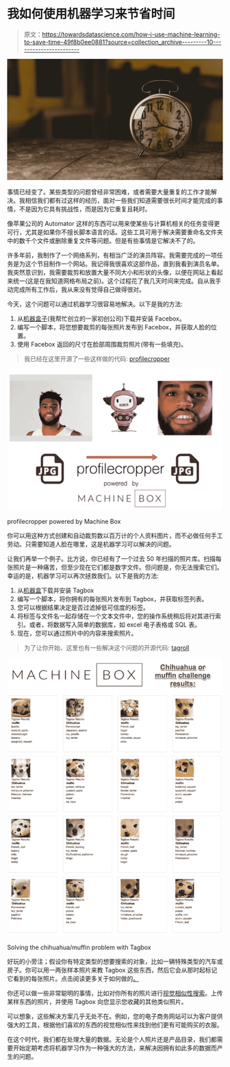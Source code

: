 # 我如何使用机器学习来节省时间

> 原文：<https://towardsdatascience.com/how-i-use-machine-learning-to-save-time-49f8b0ee0881?source=collection_archive---------10----------------------->

![](img/10c0d34e46c9f0be14c4d5f0f28097c9.png)

事情已经变了。某些类型的问题曾经非常困难，或者需要大量重复的工作才能解决。我相信我们都有过这样的经历，面对一些我们知道需要很长时间才能完成的事情，不是因为它具有挑战性，而是因为它重复且耗时。

像苹果公司的 Automator 这样的东西可以用来使某些与计算机相关的任务变得更可行，尤其是如果你不擅长脚本语言的话。这些工具可用于解决需要重命名文件夹中的数千个文件或删除重复文件等问题。但是有些事情是它解决不了的。

许多年前，我制作了一个网络系列，有相当广泛的演员阵容。我需要完成的一项任务是为这个节目制作一个网站。我记得我很喜欢这部作品，直到我看到演员名单。我突然意识到，我需要裁剪和放置大量不同大小和形状的头像，以便在网站上看起来统一(这是在我知道网格布局之前)。这个过程花了我几天时间来完成。自从我手动完成所有工作后，我从来没有觉得自己做得很对。

今天，这个问题可以通过机器学习很容易地解决。以下是我的方法:

1.  从[机器盒子](https://goo.gl/2buX6a)(我帮忙创立的一家初创公司)下载并安装 Facebox。
2.  编写一个脚本，将您想要裁剪的每张照片发布到 Facebox，并获取人脸的位置。
3.  使用 Facebox 返回的尺寸在脸部周围裁剪照片(带有一些填充)。

> 我已经在这里开源了一些这样做的代码: [profilecropper](https://github.com/aaronedell/profilecropper)

![](img/44714dba63e1a56ba700ec3344faaf76.png)

profilecropper powered by Machine Box

你可以用这种方式创建和自动裁剪数以百万计的个人资料图片，而不必做任何手工劳动。只需要知道人脸在哪里，这是机器学习可以解决的问题。

让我们再举一个例子。比方说，你已经有了一个过去 50 年扫描的照片库。扫描每张照片是一种痛苦，但至少现在它们都是数字文件。但问题是，你无法搜索它们。幸运的是，机器学习可以再次拯救我们。以下是我的方法:

1.  从[机器盒](https://goo.gl/2buX6a)下载并安装 Tagbox
2.  编写一个脚本，将你拥有的每张照片发布到 Tagbox，并获取标签列表。
3.  您可以根据结果决定是否过滤掉低可信度的标签。
4.  将标签与文件名一起存储在一个文本文件中，您的操作系统稍后将对其进行索引。或者，将数据写入简单的数据库，如 excel 电子表格或 SQL 表。
5.  现在，您可以通过照片中的内容来搜索照片。

> 为了让你开始，这里也有一些解决这个问题的开源代码: [tagroll](https://github.com/aaronedell/tagroll)

![](img/31e4f7696e1f1975fbfa2390d8b37d23.png)

Solving the chihuahua/muffin problem with Tagbox

好玩的小旁注；假设你有特定类型的想要搜索的对象，比如一辆特殊类型的汽车或房子。你可以用一两张样本照片来教 Tagbox 这些东西，然后它会从那时起标记它看到的每张照片。点击阅读更多关于如何做的[。](https://blog.machinebox.io/introducing-tagbox-custom-tags-49c28b4bfdaf)

你还可以做一些非常聪明的事情，比如对你所有的照片进行[视觉相似性搜索](https://blog.machinebox.io/visual-search-by-machine-box-eb30062d8abe)。上传某样东西的照片，并使用 Tagbox 向您显示您收藏的其他类似照片。

可以想象，这些解决方案几乎无处不在。例如，您的电子商务网站可以为客户提供强大的工具，根据他们喜欢的东西的视觉相似性来找到他们更有可能购买的衣服。

在这个时代，我们都在处理大量的数据。无论是个人照片还是产品目录，我们都需要开始定期考虑将机器学习作为一种强大的方法，来解决因拥有如此多的数据而产生的问题。